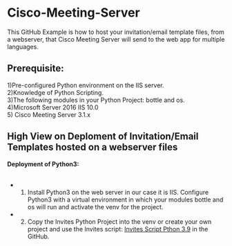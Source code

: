 # Cisco-Meeting-Server

This GitHub Example is how to host your invitation/email template files, from a webserver, that Cisco Meeting Server will send to the web app for multiple languages.<br /> 

## Prerequisite:<br />
1)Pre-configured Python environment on the IIS server.<br />
2)Knowledge of Python Scripting.<br />
3)The following modules in your Python Project:  bottle and os.<br />
4)Microsoft Server 2016 IIS 10.0<br />
5) Cisco Meeting Server 3.1.x 

## High View on Deploment of Invitation/Email Templates hosted on a webserver files<br />

**Deployment of Python3:**<br />
<br />
* 1) Install Python3 on the web server in our case it is IIS.  Configure Python3 with a virtual environment in which your modules bottle and os will run and activate the venv for the project.<br />
* 2) Copy the Invites Python Project into the venv or create your own project and use the Invites script: [Invites Script Pthon 3.9](https://github.com/jjanson123/Cisco-Meeting-Server-Invitation-templates-web-server/blob/main/Invites%20Script%20Pthon%203.9) in the GitHub.<br />
